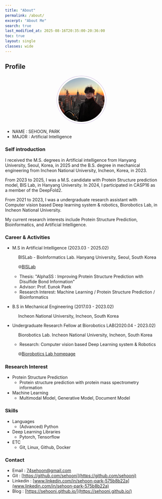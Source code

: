 ```yaml
---
title: "About"
permalink: /about/
excerpt: "About Me"
search: true
last_modified_at: 2025-08-16T20:35:00-20:36:00
toc: true
layout: single
classes: wide
---
```


## Profile
<center><img src="/assets/img/Self.jpeg" width="30%" height="30%" style="
border: 1px solid #cab6de;
border-radius: 50%;
padding: 5px;
-moz-border-radius: 50%;
-khtml-border-radius: 50%;
-webkit-border-radius: 50%;
"></center>


* NAME : SEHOON, PARK
* MAJOR : Artificial Intelligence

### Self introduction
I received the M.S. degrees in Artificial intelligence from Hanyang University, Seoul, Korea, in 2025 and the B.S. degree in mechanical engineering from Incheon National University, Incheon, Korea, in 2023.

From 2023 to 2025, I was a M.S. candidate with Protein Structure prediction model, BIS Lab, in Hanyang University.
In 2024, I participated in CASP16 as a member of the DeepFold2.

From 2021 to 2023, I was a undergraduate research assistant with Computer vision based Deep learning system & robotics, Biorobotics Lab, in Incheon National University.

My current research interests include Protein Structure Prediction, Bioinformatics, and Artificial Intelligence.

### Career & Activities
- M.S in Artificial Intelligence (2023.03 - 2025.02)

    &nbsp;&nbsp;&nbsp;&nbsp; BISLab - BioInformatics Lab. Hanyang University, Seoul, South Korea
  
    &nbsp;&nbsp;&nbsp;&nbsp; 🌐[BISLab](http://bislab.hanyang.ac.kr/)
  - Thesis: "AlphaSS : Improving Protein Structure Prediction with Disulfide Bond Information"
  - Advisor: Prof. Eunok Paek
  - Research Interest: Machine Learning / Protein Structure Prediction / Bioinformatics
  
- B.S in Mechanical Engineering (2017.03 - 2023.02)

    &nbsp;&nbsp;&nbsp;&nbsp; Incheon National University, Incheon, South Korea

- Undergraduate Research Fellow at Biorobotics LAB(2020.04 - 2023.02)

  &nbsp;&nbsp;&nbsp;&nbsp; Biorobotics Lab. Incheon National University, Incheon, South Korea

  - Research: Computer vision based Deep Learning system & Robotics

  &nbsp;&nbsp;&nbsp;&nbsp; 🌐[Biorobotics Lab homepage](https://jeon4365.wixsite.com/mysite)

### Research Interest
- Protein Structure Prediction
  - Protein structure prediction with protein mass spectrometry information
- Machine Learning
  - Multimodal Model, Generative Model, Document Model

### Skills
- Languages
  - (Advanced) Python
- Deep Learning Libraries
  - Pytorch, Tensorflow
- ETC
  - Git, Linux, Github, Docker

### Contact
- Email : 74sehoon@gmail.com
- Git : [https://github.com/sehooni](https://github.com/sehooni)
- Linkedin : [www.linkedin.com/in/sehoon-park-575b8b22a](www.linkedin.com/in/sehoon-park-575b8b22a)
- Blog : [https://sehooni.github.io/](https://sehooni.github.io/)


